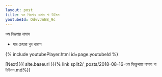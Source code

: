 ```yaml
---
layout: post
title: ওম বিরূপায় নামায গা টাইমস
youtubeId: OdvvJnEB_9c
---
```

 
 
 ওম বিরূপায় নামায  
 
 -  যার চেহারা খুব খারাপ 
 
  
 
  
 
 
 
 
 
 


{% include youtubePlayer.html id=page.youtubeId %}
 
[Next]({{ site.baseurl }}{% link  split2/_posts/2018-08-16-ওম ভিক্রুথায়া নামায গা টাইমস.md%})
 
